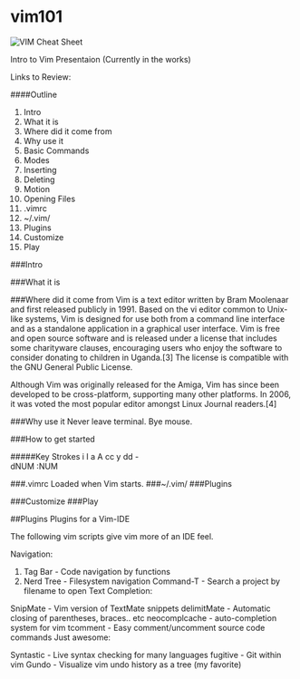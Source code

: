 vim101
======

![VIM Cheat Sheet](http://michael.peopleofhonoronly.com/vim/vim_cheat_sheet_for_programmers_screen.png)

Intro to Vim Presentaion (Currently in the works)

Links to Review:


####Outline
1. Intro
1. What it is
1. Where did it come from
1. Why use it
1. Basic Commands
2. Modes
3. Inserting
4. Deleting
5. Motion
6. Opening Files
1. .vimrc
2. ~/.vim/
3. Plugins
4. Customize
5. Play

###Intro

###What it is

###Where did it come from
Vim is a text editor written by Bram Moolenaar and first released publicly in 1991. Based on the vi editor common to Unix-like systems, Vim is designed for use both from a command line interface and as a standalone application in a graphical user interface. Vim is free and open source software and is released under a license that includes some charityware clauses, encouraging users who enjoy the software to consider donating to children in Uganda.[3] The license is compatible with the GNU General Public License.

Although Vim was originally released for the Amiga, Vim has since been developed to be cross-platform, supporting many other platforms. In 2006, it was voted the most popular editor amongst Linux Journal readers.[4]

###Why use it
Never leave terminal. Bye mouse.

###How to get started

#####Key Strokes
i
I
a
A
cc
y
dd -   
dNUM
:NUM

###.vimrc
Loaded when Vim starts.
###~/.vim/
###Plugins

###Customize
###Play


##Plugins
Plugins for a Vim-IDE

The following vim scripts give vim more of an IDE feel.

Navigation:

1. Tag Bar - Code navigation by functions
1. Nerd Tree - Filesystem navigation
 Command-T - Search a project by filename to open
 Text Completion:
 
 SnipMate - Vim version of TextMate snippets
 delimitMate - Automatic closing of parentheses, braces.. etc
 neocomplcache - auto-completion system for vim
 tcomment - Easy comment/uncomment source code commands
 Just awesome:
 
 Syntastic - Live syntax checking for many languages
 fugitive - Git within vim
 Gundo - Visualize vim undo history as a tree (my favorite)
